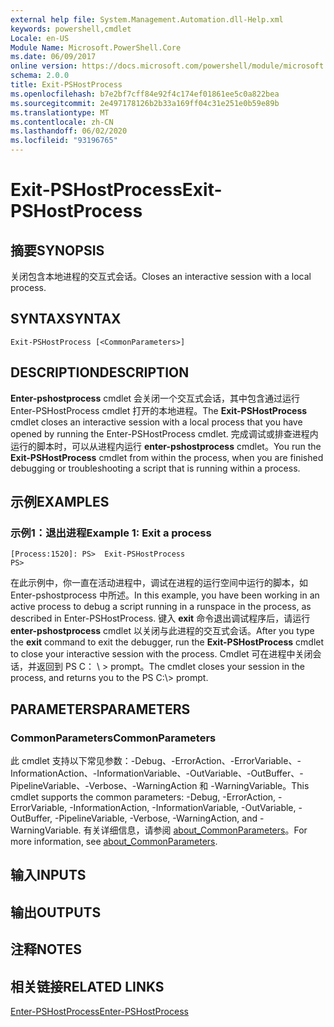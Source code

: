 ```yaml
---
external help file: System.Management.Automation.dll-Help.xml
keywords: powershell,cmdlet
Locale: en-US
Module Name: Microsoft.PowerShell.Core
ms.date: 06/09/2017
online version: https://docs.microsoft.com/powershell/module/microsoft.powershell.core/exit-pshostprocess?view=powershell-7.1&WT.mc_id=ps-gethelp
schema: 2.0.0
title: Exit-PSHostProcess
ms.openlocfilehash: b7e2bf7cff84e92f4c174ef01861ee5c0a822bea
ms.sourcegitcommit: 2e497178126b2b33a169ff04c31e251e0b59e89b
ms.translationtype: MT
ms.contentlocale: zh-CN
ms.lasthandoff: 06/02/2020
ms.locfileid: "93196765"
---
```

# <span data-ttu-id="82e28-103">Exit-PSHostProcess</span><span class="sxs-lookup"><span data-stu-id="82e28-103">Exit-PSHostProcess</span></span>

## <span data-ttu-id="82e28-104">摘要</span><span class="sxs-lookup"><span data-stu-id="82e28-104">SYNOPSIS</span></span>
<span data-ttu-id="82e28-105">关闭包含本地进程的交互式会话。</span><span class="sxs-lookup"><span data-stu-id="82e28-105">Closes an interactive session with a local process.</span></span>

## <span data-ttu-id="82e28-106">SYNTAX</span><span class="sxs-lookup"><span data-stu-id="82e28-106">SYNTAX</span></span>

```
Exit-PSHostProcess [<CommonParameters>]
```

## <span data-ttu-id="82e28-107">DESCRIPTION</span><span class="sxs-lookup"><span data-stu-id="82e28-107">DESCRIPTION</span></span>

<span data-ttu-id="82e28-108">**Enter-pshostprocess** cmdlet 会关闭一个交互式会话，其中包含通过运行 Enter-PSHostProcess cmdlet 打开的本地进程。</span><span class="sxs-lookup"><span data-stu-id="82e28-108">The **Exit-PSHostProcess** cmdlet closes an interactive session with a local process that you have opened by running the Enter-PSHostProcess cmdlet.</span></span> <span data-ttu-id="82e28-109">完成调试或排查进程内运行的脚本时，可以从进程内运行 **enter-pshostprocess** cmdlet。</span><span class="sxs-lookup"><span data-stu-id="82e28-109">You run the **Exit-PSHostProcess** cmdlet from within the process, when you are finished debugging or troubleshooting a script that is running within a process.</span></span>

## <span data-ttu-id="82e28-110">示例</span><span class="sxs-lookup"><span data-stu-id="82e28-110">EXAMPLES</span></span>

### <span data-ttu-id="82e28-111">示例1：退出进程</span><span class="sxs-lookup"><span data-stu-id="82e28-111">Example 1: Exit a process</span></span>

```
[Process:1520]: PS>  Exit-PSHostProcess
PS>
```

<span data-ttu-id="82e28-112">在此示例中，你一直在活动进程中，调试在进程的运行空间中运行的脚本，如 Enter-pshostprocess 中所述。</span><span class="sxs-lookup"><span data-stu-id="82e28-112">In this example, you have been working in an active process to debug a script running in a runspace in the process, as described in Enter-PSHostProcess.</span></span> <span data-ttu-id="82e28-113">键入 **exit** 命令退出调试程序后，请运行 **enter-pshostprocess** cmdlet 以关闭与此进程的交互式会话。</span><span class="sxs-lookup"><span data-stu-id="82e28-113">After you type the **exit** command to exit the debugger, run the **Exit-PSHostProcess** cmdlet to close your interactive session with the process.</span></span>
<span data-ttu-id="82e28-114">Cmdlet 可在进程中关闭会话，并返回到 PS C： \\ \> prompt。</span><span class="sxs-lookup"><span data-stu-id="82e28-114">The cmdlet closes your session in the process, and returns you to the PS C:\\\> prompt.</span></span>

## <span data-ttu-id="82e28-115">PARAMETERS</span><span class="sxs-lookup"><span data-stu-id="82e28-115">PARAMETERS</span></span>

### <span data-ttu-id="82e28-116">CommonParameters</span><span class="sxs-lookup"><span data-stu-id="82e28-116">CommonParameters</span></span>

<span data-ttu-id="82e28-117">此 cmdlet 支持以下常见参数：-Debug、-ErrorAction、-ErrorVariable、-InformationAction、-InformationVariable、-OutVariable、-OutBuffer、-PipelineVariable、-Verbose、-WarningAction 和 -WarningVariable。</span><span class="sxs-lookup"><span data-stu-id="82e28-117">This cmdlet supports the common parameters: -Debug, -ErrorAction, -ErrorVariable, -InformationAction, -InformationVariable, -OutVariable, -OutBuffer, -PipelineVariable, -Verbose, -WarningAction, and -WarningVariable.</span></span> <span data-ttu-id="82e28-118">有关详细信息，请参阅 [about_CommonParameters](https://go.microsoft.com/fwlink/?LinkID=113216)。</span><span class="sxs-lookup"><span data-stu-id="82e28-118">For more information, see [about_CommonParameters](https://go.microsoft.com/fwlink/?LinkID=113216).</span></span>

## <span data-ttu-id="82e28-119">输入</span><span class="sxs-lookup"><span data-stu-id="82e28-119">INPUTS</span></span>

## <span data-ttu-id="82e28-120">输出</span><span class="sxs-lookup"><span data-stu-id="82e28-120">OUTPUTS</span></span>

## <span data-ttu-id="82e28-121">注释</span><span class="sxs-lookup"><span data-stu-id="82e28-121">NOTES</span></span>

## <span data-ttu-id="82e28-122">相关链接</span><span class="sxs-lookup"><span data-stu-id="82e28-122">RELATED LINKS</span></span>

[<span data-ttu-id="82e28-123">Enter-PSHostProcess</span><span class="sxs-lookup"><span data-stu-id="82e28-123">Enter-PSHostProcess</span></span>](Enter-PSHostProcess.md)

